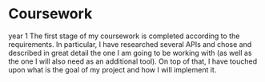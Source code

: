 # Coursework
year 1
The first stage of my coursework is completed according to the requirements. In particular, I have researched several APIs and chose and described in great detail the one I am going to be working with (as well as the one I will also need as an additional tool). On top of that, I have touched upon what is the goal of my project and how I will implement it.
